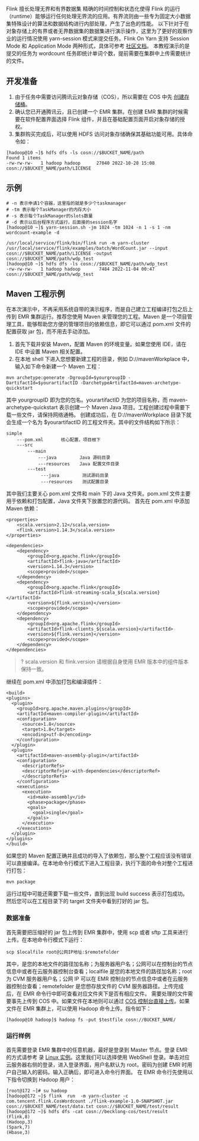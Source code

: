 Flink 擅长处理无界和有界数据集 精确的时间控制和状态化使得 Flink 的运行（runtime）能够运行任何处理无界流的应用。有界流则由一些专为固定大小数据集特殊设计的算法和数据结构进行内部处理，产生了出色的性能。
以下针对于在对象存储上的有界或者无界数据集的数据集进行演示操作，这里为了更好的观察作业的运行情况使用 yarn-session 模式来提交任务。Flink On Yarn 支持 Session Mode 和 Application Mode 两种形式，具体可参考 [社区文档](https://nightlies.apache.org/flink/flink-docs-release-1.16/docs/deployment/resource-providers/yarn/)。
本教程演示的是提交的任务为 wordcount 任务即统计单词个数，提前需要在集群中上传需要统计的文件。
## 开发准备
1. 由于任务中需要访问腾讯云对象存储（COS），所以需要在 COS 中先 [创建存储桶](https://cloud.tencent.com/document/product/436/13309)。
2. 确认您已开通腾讯云，且已创建一个 EMR 集群。在创建 EMR 集群的时候需要在软件配置界面选择 Flink 组件，并且在基础配置页面开启对象存储的授权。
3. 集群购买完成后，可以使用 HDFS 访问对象存储确保其基础功能可用。具体命令如：
```
[hadoop@10 ~]$ hdfs dfs -ls cosn://$BUCKET_NAME/path
Found 1 items
-rw-rw-rw-   1 hadoop hadoop      27040 2022-10-28 15:08 cosn://$BUCKET_NAME/path/LICENSE
```


## 示例
```
# -n 表示申请1个容器，这里指的就是多少个taskmanager
# -tm 表示每个TaskManager的内存大小
# -s 表示每个TaskManager的slots数量
# -d 表示以后台程序方式运行，后面接的session名字
[hadoop@10 ~]$ yarn-session.sh -jm 1024 -tm 1024 -n 1 -s 1 -nm wordcount-example -d
```
```
/usr/local/service/flink/bin/flink run -m yarn-cluster /usr/local/service/flink/examples/batch/WordCount.jar --input cosn://$BUCKET_NAME/path/LICENSE -output cosn://$BUCKET_NAME/path/wdp_test
[hadoop@10 ~]$ hdfs dfs -ls cosn://$BUCKET_NAME/path/wdp_test
-rw-rw-rw-   1 hadoop hadoop       7484 2022-11-04 00:47 cosn://$BUCKET_NAME/path/wdp_test
```


## Maven 工程示例
在本次演示中，不再采用系统自带的演示程序，而是自己建立工程编译打包之后上传到 EMR 集群运行。推荐您使用 Maven 来管理您的工程。Maven 是一个项目管理工具，能够帮助您方便的管理项目的依赖信息，即它可以通过 pom.xml 文件的配置获取 jar 包，而不用去手动添加。
1. 首先下载并安装 Maven，配置 Maven 的环境变量。如果您使用 IDE，请在 IDE 中设置 Maven 相关配置。
2. 在本地 shell 下进入您想要新建工程的目录，例如 D://mavenWorkplace 中，输入如下命令新建一个 Maven 工程：
```
mvn archetype:generate -DgroupId=$yourgroupID -DartifactId=$yourartifactID -DarchetypeArtifactId=maven-archetype-quickstart
```
其中 yourgroupID 即为您的包名。yourartifactID 为您的项目名称，而 maven-archetype-quickstart 表示创建一个 Maven Java 项目。工程创建过程中需要下载一些文件，请保持网络通畅。
创建成功后，在 D://mavenWorkplace 目录下就会生成一个名为 $yourartifactID 的工程文件夹。其中的文件结构如下所示：
```
simple
    ---pom.xml　　　　核心配置，项目根下
    ---src
        ---main　　　　　　
            ---java　　　　  Java 源码目录
            ---resources　  Java 配置文件目录
        ---test
             ---java　　　　  测试源码目录
             ---resources　  测试配置目录
```
其中我们主要关心 pom.xml 文件和 main 下的 Java 文件夹。pom.xml 文件主要用于依赖和打包配置，Java 文件夹下放置您的源代码。
首先在 pom.xml 中添加 Maven 依赖：
```
<properties>
    <scala.version>2.12</scala.version>
    <flink.version>1.14.3</scala.version>
</properties>

<dependencies>
    <dependency>
        <groupId>org.apache.flink</groupId>
        <artifactId>flink-java</artifactId>
        <version>1.14.3</version>
        <scope>provided</scope>
    </dependency>
    <dependency>
        <groupId>org.apache.flink</groupId>
        <artifactId>flink-streaming-scala_${scala.version}</artifactId>
        <version>${flink.version}</version>
        <scope>provided</scope>
    </dependency>
    <dependency>
        <groupId>org.apache.flink</groupId>
        <artifactId>flink-clients_${scala.version}</artifactId>
        <version>${flink.version}</version>
        <scope>provided</scope>
    </dependency>
</dependencies>
```
>? scala.version 和 flink.version 请根据自身使用 EMR 版本中的组件版本保持一致。

继续在 pom.xml 中添加打包和编译插件：
```
<build>
<plugins>
  <plugin>
    <groupId>org.apache.maven.plugins</groupId>
    <artifactId>maven-compiler-plugin</artifactId>
    <configuration>
      <source>1.8</source>
      <target>1.8</target>
      <encoding>utf-8</encoding>
    </configuration>
  </plugin>
  <plugin>
    <artifactId>maven-assembly-plugin</artifactId>
    <configuration>
      <descriptorRefs>
      <descriptorRef>jar-with-dependencies</descriptorRef>
      </descriptorRefs>
    </configuration>
    <executions>
      <execution>
        <id>make-assembly</id>
        <phase>package</phase>
        <goals>
          <goal>single</goal>
        </goals>
      </execution>
    </executions>
  </plugin>
</plugins>
</build>
```
如果您的 Maven 配置正确并且成功的导入了依赖包，那么整个工程应该没有错误可以直接编译。在本地命令行模式下进入工程目录，执行下面的命令对整个工程进行打包：
```
mvn package
```
运行过程中可能还需要下载一些文件，直到出现 build success 表示打包成功。然后您可以在工程目录下的 target 文件夹中看到打好的 jar 包。

### 数据准备
首先需要把压缩好的 jar 包上传到 EMR 集群中，使用 scp 或者 sftp 工具来进行上传。在本地命令行模式下运行：
```
scp $localfile root@公网IP地址:$remotefolder
```
其中，是您的本地文件的路径加名称；为服务器用户名；公网可以在控制台的节点信息中或者在云服务器控制台查看；localfile 是您的本地文件的路径加名称；root 为 CVM 服务器用户名；公网 IP 可以在 EMR 控制台的节点信息中或者在云服务器控制台查看；remotefolder 是您想存放文件的 CVM 服务器路径。上传完成后，在 EMR 命令行中即可查看对应文件夹下是否有相应文件。
需要处理的文件需要事先上传到 COS 中。如果文件在本地则可以通过 [COS 控制台直接上传](https://cloud.tencent.com/document/product/436/13321)。如果文件在 EMR 集群上，可以使用 Hadoop 命令上传。指令如下：
```
[hadoop@10 hadoop]$ hadoop fs -put $testfile cosn://BUCKET_NAME/
```

### 运行样例
首先需要登录 EMR 集群中的任意机器，最好是登录到 Master 节点。登录 EMR 的方式请参考 录 [Linux 实例](https://cloud.tencent.com/document/product/213/5436)。这里我们可以选择使用 WebShell 登录。单击对应云服务器右侧的登录，进入登录界面，用户名默认为 root，密码为创建 EMR 时用户自己输入的密码。输入正确后，即可进入命令行界面。
在 EMR 命令行先使用以下指令切换到 Hadoop 用户：
```
[root@172 ~]# su hadoop
[hadoop@172 ~]$ flink  run  -m yarn-cluster -c com.tencent.flink.CosWordcount ./flink-example-1.0-SNAPSHOT.jar cosn://$BUCKET_NAME/test/data.txt cosn://$BUCKET_NAME/test/result
[hadoop@172 ~]$ hdfs dfs -cat cosn://becklong-cos/test/result
(Flink,8)
(Hadoop,3)
(Spark,7)
(Hbase,3)
```





